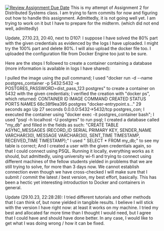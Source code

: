 [![Review Assignment Due Date](https://classroom.github.com/assets/deadline-readme-button-24ddc0f5d75046c5622901739e7c5dd533143b0c8e959d652212380cedb1ea36.svg)](https://classroom.github.com/a/qg4qXfSB)
This is my attempt of Assignment 2 for Distributed Systems class.
I am trying to farm commits for now and figuring out how to handle this assignment.
Admittedly, it is not going well yet. I am trying to work on it but I have to prepare for the midterm. (which did not end well, admittedly)

Update, 27.10.23, 20:40, next to D107:
I suppose I have solved the 80% part with the given credentials as evidenced by the logs I have uploaded. I might try the 100% part and delete 80%. I will also upload the docker file too.
I uploaded the configuration file from Docker Engine too just to be sure. 

Here are the steps I followed to create a container containing a database (more information is available in logs I have shared):

I pulled the image using the pull command;
I used "docker run -d --name postgres_container -p 5432:5432 -e POSTGRES_PASSWORD=dist_pass_123 postgres" to create a container on 5432 with the given credentials;
I verified the creation with "docker ps", which returned:
CONTAINER ID   IMAGE      COMMAND                  CREATED          STATUS          PORTS                    NAMES
68c38f9ea395   postgres   "docker-entrypoint.s…"   29 seconds ago   Up 27 seconds   0.0.0.0:5432->5432/tcp   postgres_con;
I executed the container using "docker exec -it postgres_container bash";
I used "psql -h localhost -U postgres" to run psql;
I created a database called "my_db" and filled in the fields as such:
"CREATE TABLE ASYNC_MESSAGES (RECORD_ID SERIAL PRIMARY KEY, SENDER_NAME VARCHAR(30), MESSAGE VARCHAR(30), SENT_TIME TIMESTAMP, RECEIVED_TIME TIMESTAMP);"
I used " SELECT * FROM my_db;" to see my table is correct;
And I created a user with the given credentials again, so that I could connect using PSQL.
Running it locally, everything works as it should, but admittedly, using university wi-fi and trying to connect using different machines of the fellow students yielded in problems that we are still trying to solve, for more than 3 days now. We cannot establish connection even though we have cross-checked I will make sure that I submit / commit the latest / best version, my best effort, basically. This has been a hectic yet interesting introduction to Docker and containers in general. 

Update (29.10.23, 22:28:28): 
I tried different tutorials and other methods that I can think of, but none yielded in tangible results. I believe I will stick with the version I have right now: at least it works on my machine. I tried my best and allocated far more time than I thought I would need, but I agree that I could have and should have done better. In any case, I would like to get what I was doing wrong / how it can be fixed. 


